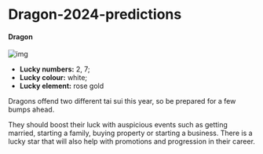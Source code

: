 # Dragon-2024-predictions

#### Dragon

![img](https://cdn.i-scmp.com/sites/default/files/d8/images/canvas/2024/01/11/ad9ace7b-60f6-4ccf-9246-68d5a16fad3f_1a2ba535.jpg)

- **Lucky numbers:** 2, 7;
- **Lucky colour:** white;
- **Lucky element:** rose gold

Dragons offend two different tai sui this year, so be prepared for a few bumps ahead.

They should boost their luck with auspicious events such as getting married, starting a family, buying property or starting a business. 
There is a lucky star that will also help with promotions and progression in their career.
